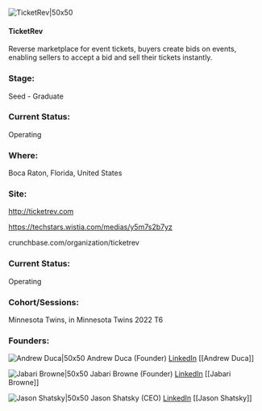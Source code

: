

![TicketRev|50x50](https://res.cloudinary.com/crunchbase-production/image/upload/pe0tucmvljrtkttf49tl)

#### TicketRev
Reverse marketplace for event tickets, buyers create bids on events, enabling sellers to accept a bid and sell their tickets instantly.

### Stage: 
Seed - Graduate 

### Current Status: 
Operating

### Where:
Boca Raton, Florida, United States

### Site:
http://ticketrev.com

https://techstars.wistia.com/medias/y5m7s2b7yz

crunchbase.com/organization/ticketrev

### Current Status: 
Operating

### Cohort/Sessions: 
Minnesota Twins, in Minnesota Twins 2022 T6

### Founders: 

![Andrew Duca|50x50]() Andrew Duca (Founder) [LinkedIn](https://linkedin.com/in/andrew-duca-772b3a1a3) [[Andrew Duca]]

![Jabari Browne|50x50]() Jabari Browne (Founder) [LinkedIn](https://linkedin.com/in/mrjabaribrowne) [[Jabari Browne]]

![Jason Shatsky|50x50]() Jason Shatsky (CEO) [LinkedIn](https://linkedin.com/in/jason-shatsky-b8b58974) [[Jason Shatsky]]


